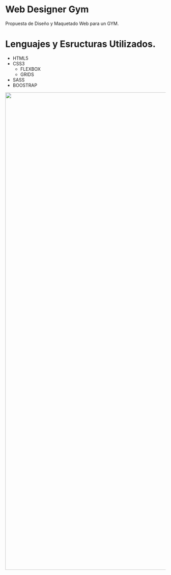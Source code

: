 # Web Designer Gym
Propuesta de Diseño y Maquetado Web para un GYM.
# Lenguajes y Esructuras Utilizados.
- HTML5
- CSS3
    - FLEXBOX
    - GRIDS
- SASS
- BOOSTRAP


<p align="center"> <img src="https://github.com/eliebust/Web-Designer-Gym/blob/master/img/Behance.jpg" width="1500" heigth="1000"/> </p>
